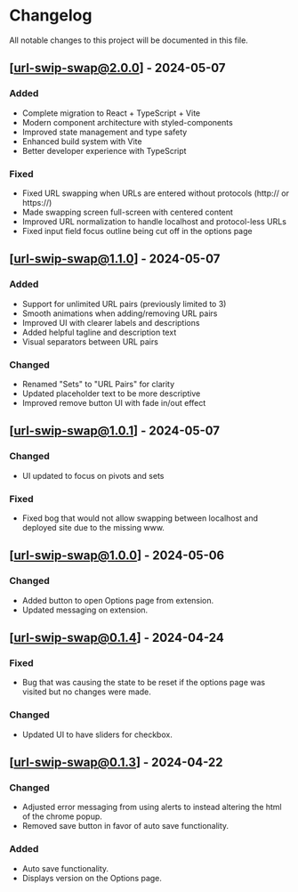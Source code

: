 # Changelog

All notable changes to this project will be documented in this file.

## [url-swip-swap@2.0.0] - 2024-05-07

### Added
- Complete migration to React + TypeScript + Vite
- Modern component architecture with styled-components
- Improved state management and type safety
- Enhanced build system with Vite
- Better developer experience with TypeScript

### Fixed
- Fixed URL swapping when URLs are entered without protocols (http:// or https://)
- Made swapping screen full-screen with centered content
- Improved URL normalization to handle localhost and protocol-less URLs
- Fixed input field focus outline being cut off in the options page

## [url-swip-swap@1.1.0] - 2024-05-07

### Added
- Support for unlimited URL pairs (previously limited to 3)
- Smooth animations when adding/removing URL pairs
- Improved UI with clearer labels and descriptions
- Added helpful tagline and description text
- Visual separators between URL pairs

### Changed
- Renamed "Sets" to "URL Pairs" for clarity
- Updated placeholder text to be more descriptive
- Improved remove button UI with fade in/out effect

## [url-swip-swap@1.0.1] - 2024-05-07

### Changed
- UI updated to focus on pivots and sets

### Fixed
- Fixed bog that would not allow swapping between localhost and deployed site due to the missing www.

## [url-swip-swap@1.0.0] - 2024-05-06

### Changed
- Added button to open Options page from extension.
- Updated messaging on extension.

## [url-swip-swap@0.1.4] - 2024-04-24

### Fixed
- Bug that was causing the state to be reset if the options page was visited but no changes were made.

### Changed
- Updated UI to have sliders for checkbox.

## [url-swip-swap@0.1.3] - 2024-04-22

### Changed
- Adjusted error messaging from using alerts to instead altering the html of the chrome popup.
- Removed save button in favor of auto save functionality.

### Added
- Auto save functionality.
- Displays version on the Options page.
